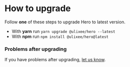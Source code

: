# How to upgrade

Follow **one** of these steps to upgrade Hero to latest version.

- With **yarn** run `yarn upgrade @ulixee/hero --latest`
- With **npm** run `npm install @ulixee/hero@latest`

### Problems after upgrading
If you have problems after upgrading, [let us know](https://github.com/ulixee/hero/issues).
